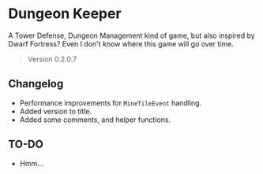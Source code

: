 # Dungeon Keeper

A Tower Defense, Dungeon Management kind of game, but also inspired by Dwarf Fortress? Even I don't know where this game will go over time.

> Version 0.2.0.7

## Changelog

- Performance improvements for `MineTileEvent` handling.
- Added version to title.
- Added some comments, and helper functions.

## TO-DO

- Hmm...